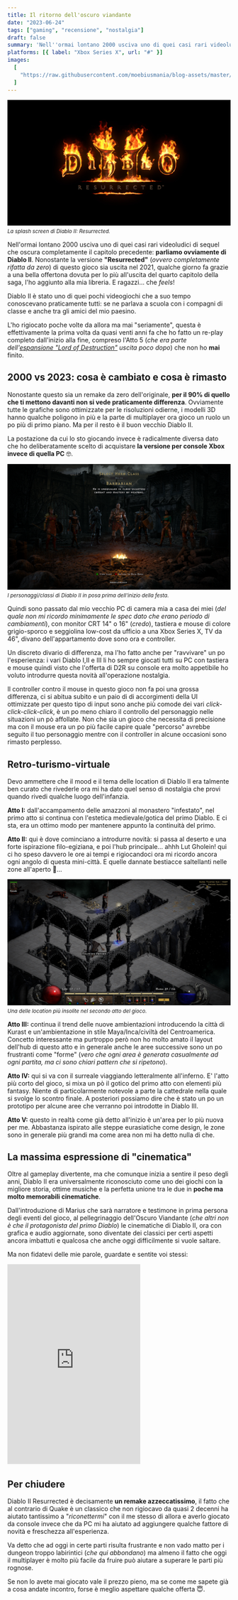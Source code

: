 ```yaml
---
title: Il ritorno dell'oscuro viandante
date: "2023-06-24"
tags: ["gaming", "recensione", "nostalgia"]
draft: false
summary: 'Nell''ormai lontano 2000 usciva uno di quei casi rari videoludici di sequel che oscura completamente il capitolo precedente: parliamo ovviamente di Diablo II. Nonostante la versione "Resurrected" (ovvero completamente rifatta da zero) di questo gioco sia uscita nel 2021, qualche giorno fa grazie a una bella offertona dovuta per lo più all''uscita del quarto capitolo della saga, l''ho aggiunto alla mia libreria. E ragazzi... che feels!'
platforms: [{ label: "Xbox Series X", url: "#" }]
images:
  [
    "https://raw.githubusercontent.com/moebiusmania/blog-assets/master/images/2023/diablo2r-logo.png",
  ]
---
```


![La splash screen di Diablo II: Resurrected.](https://raw.githubusercontent.com/moebiusmania/blog-assets/master/images/2023/diablo2r-logo.png)<small>_La splash screen di Diablo II: Resurrected._</small>

Nell'ormai lontano 2000 usciva uno di quei casi rari videoludici di sequel che oscura completamente il capitolo precedente: **parliamo ovviamente di Diablo II**. Nonostante la versione **"Resurrected"** (_ovvero completamente rifatta da zero_) di questo gioco sia uscita nel 2021, qualche giorno fa grazie a una bella offertona dovuta per lo più all'uscita del quarto capitolo della saga, l'ho aggiunto alla mia libreria. E ragazzi... che _feels_!

Diablo II è stato uno di quei pochi videogiochi che a suo tempo conoscevano praticamente tutti: se ne parlava a scuola con i compagni di classe e anche tra gli amici del mio paesino.

L'ho rigiocato poche volte da allora ma mai "seriamente", questa è effettivamente la prima volta da quasi venti anni fa che ho fatto un re-play completo dall'inizio alla fine, compreso l'Atto 5 (_che era parte dell'[espansione "Lord of Destruction"](https://en.wikipedia.org/wiki/Diablo_II:_Lord_of_Destruction) uscita poco dopo_) che non ho **mai** finito.

## 2000 vs 2023: cosa è cambiato e cosa è rimasto

Nonostante questo sia un remake da zero dell'originale, **per il 90% di quello che ti mettono davanti non si vede praticamente differenza**. Ovviamente tutte le grafiche sono ottimizzate per le risoluzioni odierne, i modelli 3D hanno qualche poligono in più e la parte di multiplayer ora gioco un ruolo un po più di primo piano. Ma per il resto è il buon vecchio Diablo II.

La postazione da cui lo sto giocando invece è radicalmente diversa dato che ho deliberatamente scelto di acquistare **la versione per console Xbox invece di quella PC** 🤓.

![I personaggi/classi di Diablo II in posa prima dell'inizio della festa.](https://raw.githubusercontent.com/moebiusmania/blog-assets/master/images/2023/diablo2r-chars.png)<small>_I personaggi/classi di Diablo II in posa prima dell'inizio della festa._</small>

Quindi sono passato dal mio vecchio PC di camera mia a casa dei miei (_del quale non mi ricordo minimamente le spec dato che erano periodo di cambiamenti_), con monitor CRT 14" o 16" (_credo_), tastiera e mouse di colore grigio-sporco e seggiolina low-cost da ufficio a una Xbox Series X, TV da 46", divano dell'appartamento dove sono ora e controller.

Un discreto divario di differenza, ma l'ho fatto anche per "ravvivare" un po l'esperienza: i vari Diablo I,II e III li ho sempre giocati tutti su PC con tastiera e mouse quindi visto che l'offerta di D2R su console era molto appetibile ho voluto introdurre questa novità all'operazione nostalgia.

Il controller contro il mouse in questo gioco non fa poi una grossa differenza, ci si abitua subito e un paio di di accorgimenti della UI ottimizzate per questo tipo di input sono anche più comode dei vari _click-click-click-click_, è un po meno chiaro il controllo del personaggio nelle situazioni un pò affollate. Non che sia un gioco che necessita di precisione ma con il mouse era un po più facile capire quale "percorso" avrebbe seguito il tuo personaggio mentre con il controller in alcune occasioni sono rimasto perplesso.

## Retro-turismo-virtuale

Devo ammettere che il mood e il tema delle location di Diablo II era talmente ben curato che rivederle ora mi ha dato quel senso di nostalgia che provi quando rivedi qualche luogo dell'infanzia.

**Atto I:** dall'accampamento delle amazzoni al monastero "infestato", nel primo atto si continua con l'estetica medievale/gotica del primo Diablo. E ci sta, era un ottimo modo per mantenere appunto la continuità del primo.

**Atto II:** qui è dove cominciano a introdurre novità: si passa al deserto e una forte ispirazione filo-egiziana, e poi l'hub principale... ahhh Lut Gholein! qui ci ho speso davvero le ore ai tempi e rigiocandoci ora mi ricordo ancora ogni angolo di questa mini-città. E quelle dannate bestiacce saltellanti nelle zone all'aperto 🤬...

![Una delle location più insolite nel secondo atto del gioco.](https://raw.githubusercontent.com/moebiusmania/blog-assets/master/images/2023/diablo2r-arcane.png)<small>_Una delle location più insolite nel secondo atto del gioco._</small>

**Atto III:** continua il trend delle nuove ambientazioni introducendo la città di Kurast e un'ambientazione in stile Maya/Inca/civiltà del Centroamerica. Concetto interessante ma purtroppo però non ho molto amato il layout dell'hub di questo atto e in generale anche le aree successive sono un po frustranti come "forme" (_vero che ogni area è generata casualmente ad ogni partita, ma ci sono chiari pattern che si ripetono_).

**Atto IV:** qui si va con il surreale viaggiando letteralmente all'inferno. E' l'atto più corto del gioco, si mixa un pò il gotico del primo atto con elementi più fantasy. Niente di particolarmente notevole a parte la cattedrale nella quale si svolge lo scontro finale. A posteriori possiamo dire che è stato un po un prototipo per alcune aree che verranno poi introdotte in Diablo III.

**Atto V:** questo in realtà come già detto all'inizio è un'area per lo più nuova per me. Abbastanza ispirato alle steppe eurasiatiche come design, le zone sono in generale più grandi ma come area non mi ha detto nulla di che.

## La massima espressione di "cinematica"

Oltre al gameplay divertente, ma che comunque inizia a sentire il peso degli anni, Diablo II era universalmente riconosciuto come uno dei giochi con la migliore storia, ottime musiche e la perfetta unione tra le due in **poche ma molto memorabili cinematiche**.

Dall'introduzione di Marius che sarà narratore e testimone in prima persona degli eventi del gioco, al pellegrinaggio dell'Oscuro Viandante (_che altri non è che il protagonista del primo Diablo_) le cinematiche di Diablo II, ora con grafica e audio aggiornate, sono diventate dei classici per certi aspetti ancora imbattuti e qualcosa che anche oggi difficilmente si vuole saltare.

Ma non fidatevi delle mie parole, guardate e sentite voi stessi:

<iframe loading="lazy" class="w-full" height="450" src="https://www.youtube.com/embed/cnUNGgWGcA0" frameborder="0" allowfullscreen></iframe>

## Per chiudere

Diablo II Resurrected è decisamente **un remake azzeccatissimo**, il fatto che al contrario di Quake è un classico che non rigiocavo da quasi 2 decenni ha aiutato tantissimo a "_riconettermi_" con il me stesso di allora e averlo giocato da console invece che da PC mi ha aiutato ad aggiungere qualche fattore di novità e freschezza all'esperienza.

Va detto che ad oggi in certe parti risulta frustrante e non vado matto per i dungeon troppo labirintici (_che qui abbondano_) ma almeno il fatto che oggi il multiplayer è molto più facile da fruire può aiutare a superare le parti più rognose.

Se non lo avete mai giocato vale il prezzo pieno, ma se come me sapete già a cosa andate incontro, forse è meglio aspettare qualche offerta 😇.
